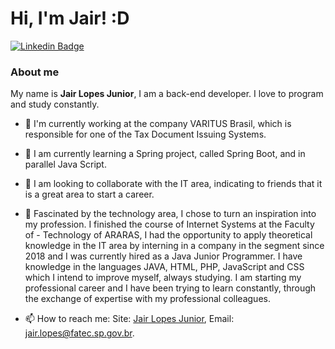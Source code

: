 # Hi, I'm Jair! :D

[![Linkedin Badge](https://img.shields.io/badge/-LinkedIn-blue?style=flat-square&logo=Linkedin&logoColor=white&link=https://www.linkedin.com/in/jairlopesjunior/)](https://www.linkedin.com/in/jair-lopes-1a73211a2/)

### About me

My name is <b>Jair Lopes Junior</b>, I am a back-end developer. I love to program and study constantly.

- 🔭 I'm currently working at the company VARITUS Brasil, which is responsible for one of the Tax Document Issuing Systems.

- 🌱 I am currently learning a Spring project, called Spring Boot, and in parallel Java Script.

- 👯 I am looking to collaborate with the IT area, indicating to friends that it is a great area to start a career.

- 💬 Fascinated by the technology area, I chose to turn an inspiration into my profession. I finished the course of Internet Systems at the Faculty of - Technology of ARARAS, I had the opportunity to apply theoretical knowledge in the IT area by interning in a company in the segment since 2018 and I was currently hired as a Java Junior Programmer. I have knowledge in the languages ​​JAVA, HTML, PHP, JavaScript and CSS which I intend to improve myself, always studying. I am starting my professional career and I have been trying to learn constantly, through the exchange of expertise with my professional colleagues.

- 📫 How to reach me: Site: <a href="http://jairlopesjr.000webhostapp.com/">Jair Lopes Junior</a>, Email: jair.lopes@fatec.sp.gov.br.
